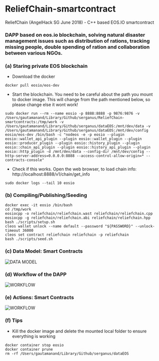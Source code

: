 # ReliefChain-smartcontract
ReliefChain (AngelHack SG June 2018) - C++ based EOS.IO smartcontract
### DAPP based on eos.io blockchain, solving natural disaster management issues such as distribution of rations, tracking missing people, double spending of ration and collaboration between various NGOs.

### (a) Staring private EOS blockchain 
- Download the docker
```
docker pull eosio/eos-dev
```
- Start the blockchain. You need to be careful about the path you mount to docker image. This will change from the path mentioned below, so please change else it wont work!
```
sudo docker run --rm --name eosio -p 8888:8888 -p 9876:9876 -v /Users/gautamanand/Library/Github/serganus/ReliefChain-smartcontracts:/tmp/work -v /Users/gautamanand/Library/Github/serganus/dataEOS:/mnt/dev/data -v /Users/gautamanand/Library/Github/serganus/dataEOS:/mnt/dev/config eosio/eos-dev /bin/bash -c "nodeos -e -p eosio --plugin eosio::wallet_api_plugin --plugin eosio::wallet_plugin --plugin eosio::producer_plugin --plugin eosio::history_plugin --plugin eosio::chain_api_plugin --plugin eosio::history_api_plugin --plugin eosio::http_plugin -d /mnt/dev/data --config-dir /mnt/dev/config --http-server-address=0.0.0.0:8888 --access-control-allow-origin=* --contracts-console"
```
- Check if this works. Open the web browser, to load chain info: http://localhost:8888/v1/chain/get_info
```
sudo docker logs --tail 10 eosio
```

### (b) Compiling/Publishing/Seeding
```
docker exec -it eosio /bin/bash
cd /tmp/work
eosiocpp -o reliefchain/reliefchain.wast reliefchain/reliefchain.cpp
eosiocpp -g reliefchain/reliefchain.abi reliefchain/reliefchain.hpp
bash ./scripts/setup.sh
cleos wallet unlock --name default --password "${PASSWORD}" --unlock-timeout 36000
cleos set contract reliefchain reliefchain -p reliefchain
bash ./scripts/seed.sh
```
### (c) Data Model: Smart Contracts

![DATA MODEL](https://github.com/serganus/ReliefChain-smartcontracts/blob/master/docs/datamodel.png)

### (d) Workflow of the DAPP

![WORKFLOW](https://github.com/serganus/ReliefChain-smartcontracts/blob/master/docs/workflow.png)

### (e) Actions: Smart Contracts

![WORKFLOW](https://github.com/serganus/ReliefChain-smartcontracts/blob/master/docs/actions.png)

### (f) Tips

- Kill the docker image and delete the mounted local folder to ensure everything is working
```
docker container stop eosio
docker container prune
rm -rf /Users/gautamanand/Library/Github/serganus/dataEOS
```